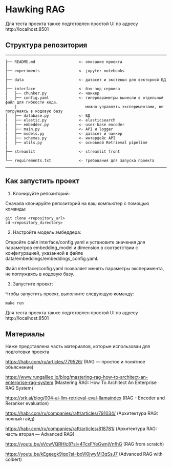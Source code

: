 # Hawking RAG

Для теста проекта также подготовлен простой UI по адресу http://localhost:8501

## Структура репозитория
------------

    ├── README.md                   <- описание проекта
    │
    ├── experiments                 <- jupyter notebooks
    │
    ├── data                        <- датасет и экстеншн для векторной БД
    │
    ├── interface                   <- бэк-энд сервиса
    |   ├── chunker.py              <- чанкер
    │   ├── config.yaml             <- гиперпараметры вынесли в отдельный файл для гибкости кода.
        |                              можно управлять экспериментами, не погружаясь в кодовую базу 
    │   ├── database.py             <- БД 
    |   ├── elastic.py              <- elasticsearch
    |   ├── embedder.py             <- user-base encoder
    │   ├── main.py                 <- API и logger 
    |   ├── models.py               <- датасет и чанкер
    |   ├── schemas.py              <- интерфейс API
    |   ├── utils.py                <- основной Retrieval pipeline
    |
    ├── streamlit                   <- streamlit front
    │
    └── requirements.txt            <- требования для запуска проекта

--------

## Как запустить проект 

1. Клонируйте репозиторий:

Сначала клонируйте репозиторий на ваш компьютер с помощью команды:

    git clone <repository_url>
    cd <repository_directory>

2. Настройте модель эмбеддера:

Откройте файл interface/config.yaml и установите значения для параметров embedding_model и dimension в соответствии с конфигурацией, указанной в файле data/embeddings/embeddings_config.yaml.

Файл interface/config.yaml позволяет менять параметры эксперимента, не поглужаясь в кодовую базу. 

 
3. Запустите проект:

Чтобы запустить проект, выполните следующую команду:

    make run

Для теста проекта также подготовлен простой UI по адресу http://localhost:8501


## Материалы 
Ниже представлена часть материалов, которые использоваи для подготовки проекта

https://habr.com/ru/articles/779526/ (RAG — простое и понятное объяснение)

https://www.rungalileo.io/blog/mastering-rag-how-to-architect-an-enterprise-rag-system (Mastering RAG: How To Architect An Enterprise RAG System)

https://srk.ai/blog/004-ai-llm-retrieval-eval-llamaindex (RAG - Encoder and Reranker evaluation)

https://habr.com/ru/companies/raft/articles/791034/ (Архитектура RAG: полный гайд)

https://habr.com/ru/companies/raft/articles/818781/ (Архитектура RAG: часть вторая — Advanced RAG)

https://youtu.be/sVcwVQRHIc8?si=4TcxFYeGwnjVnfhG (RAG from scratch)

https://youtu.be/kEgeegk9iqo?si=boVl0jwyMI3qSsJ7 (Advanced RAG with colbert)